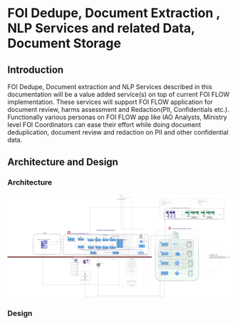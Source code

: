 # FOI Dedupe, Document Extraction ,  NLP Services and related Data, Document Storage

## Introduction
FOI Dedupe, Document extraction and NLP Services described in this documentation will be a value added service(s) on top of current FOI FLOW implementation. These services will support FOI FLOW application for document review, harms assessment and Redaction(PII, Confidentials etc.).  Functionally various personas on FOI FLOW app like IAO Analysts, Ministry level FOI Coordinators can ease their effort while doing document deduplication, document review and redaction on  PII and other confidential data. 

## Architecture and Design
### Architecture
![Here is the Full FOI Flow architecture](./archanddesign/images/Option1_TechArch_Emerald.jpg)

### Design
